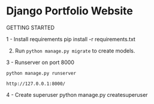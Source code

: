 # Django Portfolio Website

GETTING STARTED

1 - Install requirements
  pip install -r requirements.txt
 
2. Run ``python manage.py migrate`` to create models.

3 - Runserver on port 8000

    python manage.py runserver
    
    http://127.0.0.1:8000/
    
4 - Create superuser
    python manage.py createsuperuser
    